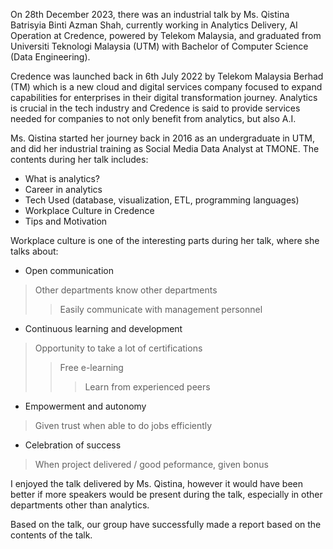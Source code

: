 On 28th December 2023, there was an industrial talk by Ms. Qistina Batrisyia Binti Azman Shah, currently working in
Analytics Delivery, AI Operation at Credence, powered by Telekom Malaysia, and graduated from Universiti Teknologi 
Malaysia (UTM) with Bachelor of Computer Science (Data Engineering).

Credence was launched back in 6th July 2022 by Telekom Malaysia Berhad (TM) which is a new cloud and digital services company 
focused to expand capabilities for enterprises in their digital transformation journey. Analytics is crucial in the tech industry 
and Credence is said to provide services needed for companies to not only benefit from analytics, but also A.I. 

Ms. Qistina started her journey back in 2016 as an undergraduate in UTM, and did her industrial training as Social Media Data
Analyst at TMONE. The contents during her talk includes:
* What is analytics?
* Career in analytics
* Tech Used (database, visualization, ETL, programming languages)
* Workplace Culture in Credence
* Tips and Motivation

Workplace culture is one of the interesting parts during her talk, where she talks about:

- Open communication
> Other departments know other departments
>> Easily communicate with management personnel

- Continuous learning and development
> Opportunity to take a lot of certifications
>> Free e-learning
>>> Learn from experienced peers

- Empowerment and autonomy
> Given trust when able to do jobs efficiently

- Celebration of success
> When project delivered / good peformance, given bonus

I enjoyed the talk delivered by Ms. Qistina, however it would have been better if more speakers would be present during
the talk, especially in other departments other than analytics.

Based on the talk, our group have successfully made a report based on the contents of the talk.
